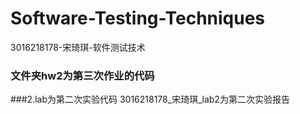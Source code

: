 # Software-Testing-Techniques
3016218178-宋琦琪-软件测试技术

### 文件夹hw2为第三次作业的代码

###2.lab为第二次实验代码  3016218178_宋琦琪_lab2为第二次实验报告
